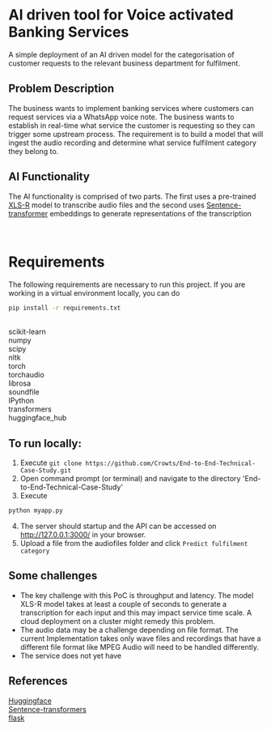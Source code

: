 # AI driven tool for Voice activated Banking Services
A simple deployment of an AI driven model for the categorisation of customer requests to the relevant business department for fulfilment.

## Problem Description
 The business wants to implement banking services where customers can request services via a WhatsApp voice note. The business wants to establish in real-time what service the customer is requesting so they can trigger some upstream process. The requirement is to build a model that will ingest the audio recording and determine what service fulfilment category they belong to.  

## AI Functionality
The AI functionality is comprised of two parts. The first uses a pre-trained [XLS-R](https://huggingface.co/facebook/wav2vec2-xls-r-1b) model to transcribe audio files and the second uses [Sentence-transformer](https://huggingface.co/sentence-transformers/all-MiniLM-L6-v2) embeddings to generate representations of the transcription

<br>

# Requirements
The following requirements are necessary to run this project. If you are working in a virtual environment locally, you can do
```sh
pip install -r requirements.txt
```
<br/>
scikit-learn
<br/>
numpy
<br/>
scipy
<br/>
nltk
<br/>
torch
<br/>
torchaudio
<br/>
librosa
<br/>
soundfile
<br/>
IPython
<br/>
transformers
<br/>
huggingface_hub
<br/>

## To run locally:
1. Execute `git clone https://github.com/Crowts/End-to-End-Technical-Case-Study.git`
2. Open command prompt (or terminal) and navigate to the directory 'End-to-End-Technical-Case-Study'
3. Execute
```sh
python myapp.py
```
4. The server should startup and the API can be accessed on http://127.0.0.1:3000/ in your browser.
5. Upload a file from the audiofiles folder and click `Predict fulfilment category`

## Some challenges
- The key challenge with this PoC is throughput and latency. The model XLS-R model takes at least a couple of seconds to generate a transcription for each input and this may impact service time scale. A cloud deployment on a cluster might remedy this problem.<br/>
- The audio data may be a challenge depending on file format. The current Implementation takes only wave files and recordings that have a different file format like MPEG Audio will need to be handled differently.<br/>
- The service does not yet have

## References
[Huggingface](https://huggingface.co/)
<br/>
[Sentence-transformers](https://pypi.org/project/sentence-transformers/) <br/>
[flask](https://flask.palletsprojects.com/en/2.2.x/quickstart/)
